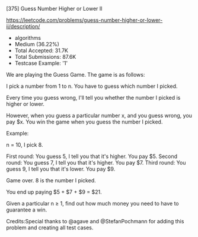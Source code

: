 [375] Guess Number Higher or Lower II  

https://leetcode.com/problems/guess-number-higher-or-lower-ii/description/

* algorithms
* Medium (36.22%)
* Total Accepted:    31.7K
* Total Submissions: 87.6K
* Testcase Example:  '1'

We are playing the Guess Game. The game is as follows: 

I pick a number from 1 to n. You have to guess which number I picked.

Every time you guess wrong, I'll tell you whether the number I picked is higher or lower. 

However, when you guess a particular number x,  and you guess wrong, you pay $x. You win the game when you guess the number I picked.


Example:

n = 10, I pick 8.

First round:  You guess 5, I tell you that it's higher. You pay $5.
Second round: You guess 7, I tell you that it's higher. You pay $7.
Third round:  You guess 9, I tell you that it's lower. You pay $9.

Game over. 8 is the number I picked.

You end up paying $5 + $7 + $9 = $21.



Given a particular n ≥ 1, find out how much money you need to have to guarantee a win.

Credits:Special thanks to @agave and @StefanPochmann for adding this problem and creating all test cases.
